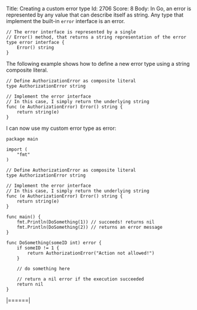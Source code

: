 Title: Creating a custom error type
Id: 2706
Score: 8
Body:
In Go, an error is represented by any value that can describe itself as string. Any type that implement the built-in `error` interface is an error.

    // The error interface is represented by a single
    // Error() method, that returns a string representation of the error
    type error interface {
        Error() string
    }

The following example shows how to define a new error type using a string composite literal.

    // Define AuthorizationError as composite literal
    type AuthorizationError string

    // Implement the error interface
    // In this case, I simply return the underlying string
    func (e AuthorizationError) Error() string {
        return string(e)
    }

I can now use my custom error type as error:

    package main

    import (
        "fmt"
    )

    // Define AuthorizationError as composite literal
    type AuthorizationError string

    // Implement the error interface
    // In this case, I simply return the underlying string
    func (e AuthorizationError) Error() string {
        return string(e)
    }

    func main() {
        fmt.Println(DoSomething(1)) // succeeds! returns nil
        fmt.Println(DoSomething(2)) // returns an error message
    }

    func DoSomething(someID int) error {
        if someID != 1 {
            return AuthorizationError("Action not allowed!")
        }

        // do something here

        // return a nil error if the execution succeeded
        return nil
    }

|======|
